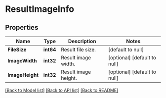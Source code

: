 # ResultImageInfo

## Properties

Name | Type | Description | Notes
------------ | ------------- | ------------- | -------------
**FileSize** | **int64** | Result file size.  | [default to null]
**ImageWidth** | **int32** | Result image width.  | [optional] [default to null]
**ImageHeight** | **int32** | Result image height.  | [optional] [default to null]

[[Back to Model list]](../README.md#documentation-for-models) [[Back to API list]](../README.md#documentation-for-api-endpoints) [[Back to README]](../README.md)
